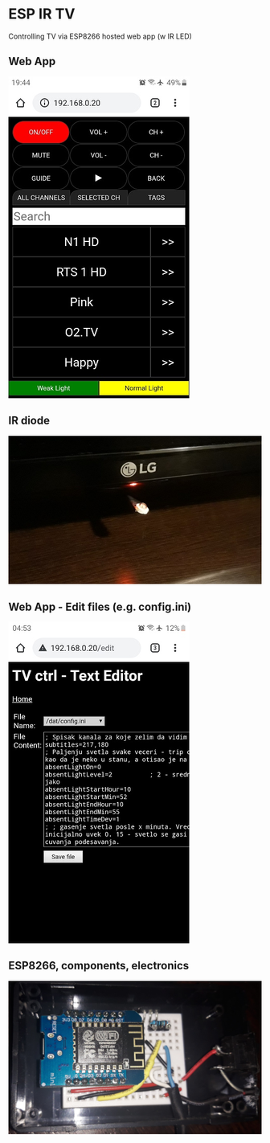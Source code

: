 # ESP IR TV
Controlling TV via ESP8266 hosted web app (w IR LED)

## Web App
![ESP IR TV - Web App](https://github.com/bvujovic/ESP_IR_TV/blob/master/docs/web_app_-_all_channels.jpg)

## IR diode
![IR diode](https://github.com/bvujovic/ESP_IR_TV/blob/master/docs/device_at_work.jpg)

## Web App - Edit files (e.g. config.ini)
![Web App, Edit files](https://github.com/bvujovic/ESP_IR_TV/blob/master/docs/web_app_-_edit_config.ini.jpg)

## ESP8266, components, electronics
![ESP8266, components, electronics](https://github.com/bvujovic/ESP_IR_TV/blob/master/docs/finished_20190915.jpg)
